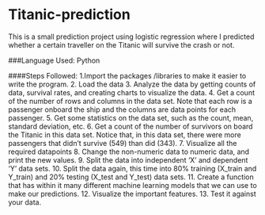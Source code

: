 # Titanic-prediction
This is a small prediction project using logistic regression where I predicted whether a certain traveller on the Titanic will survive the crash or not.

###Language Used: Python

####Steps Followed:
1.Import the packages /libraries to make it easier to write the program.
2. Load the data
3. Analyze the data by getting counts of data, survival rates, and creating charts
to visualize the data.
4. Get a count of the number of rows and columns in the data set. Note that each
row is a passenger onboard the ship and the columns are data points for each
passenger.
5. Get some statistics on the data set, such as the count, mean, standard
deviation, etc.
6. Get a count of the number of survivors on board the Titanic in this data set.
Notice that, in this data set, there were more passengers that didn’t survive
(549) than did (343).
7. Visualize all the required datapoints
8. Change the non-numeric data to numeric data, and print the new values.
9. Split the data into independent ‘X’ and dependent ‘Y’ data sets.
10. Split the data again, this time into 80% training (X_train and Y_train) and 20%
testing (X_test and Y_test) data sets.
11. Create a function that has within it many different machine learning models
that we can use to make our predictions.
12. Visualize the important features.
13. Test it against your data.
